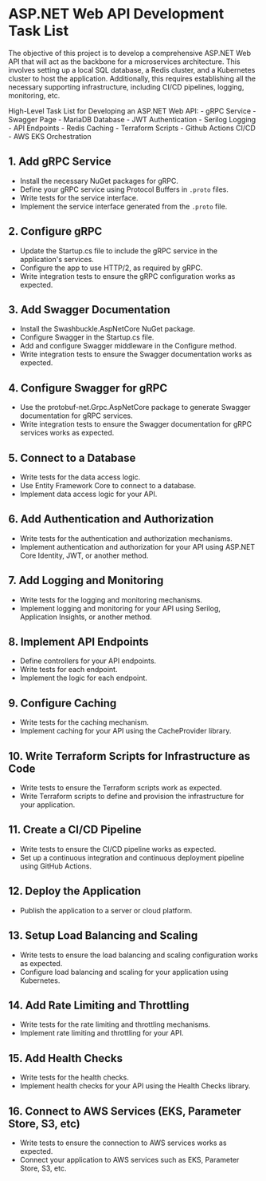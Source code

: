# ASP.NET Web API Development Task List

The objective of this project is to develop a comprehensive ASP.NET Web API that will act as the backbone for a microservices architecture.
This involves setting up a local SQL database, a Redis cluster, and a Kubernetes cluster to host the application.
Additionally, this requires establishing all the necessary supporting infrastructure, including CI/CD pipelines, logging, monitoring, etc.

High-Level Task List for Developing an ASP.NET Web API:
	- gRPC Service
	- Swagger Page
	- MariaDB Database
	- JWT Authentication
	- Serilog Logging
	- API Endpoints
	- Redis Caching
	- Terraform Scripts
	- Github Actions CI/CD
	- AWS EKS Orchestration

## 1. Add gRPC Service
- Install the necessary NuGet packages for gRPC.
- Define your gRPC service using Protocol Buffers in `.proto` files.
- Write tests for the service interface.
- Implement the service interface generated from the `.proto` file.

## 2. Configure gRPC
- Update the Startup.cs file to include the gRPC service in the application's services.
- Configure the app to use HTTP/2, as required by gRPC.
- Write integration tests to ensure the gRPC configuration works as expected.

## 3. Add Swagger Documentation
- Install the Swashbuckle.AspNetCore NuGet package.
- Configure Swagger in the Startup.cs file.
- Add and configure Swagger middleware in the Configure method.
- Write integration tests to ensure the Swagger documentation works as expected.

## 4. Configure Swagger for gRPC
- Use the protobuf-net.Grpc.AspNetCore package to generate Swagger documentation for gRPC services.
- Write integration tests to ensure the Swagger documentation for gRPC services works as expected.

## 5. Connect to a Database
- Write tests for the data access logic.
- Use Entity Framework Core to connect to a database.
- Implement data access logic for your API.

## 6. Add Authentication and Authorization
- Write tests for the authentication and authorization mechanisms.
- Implement authentication and authorization for your API using ASP.NET Core Identity, JWT, or another method.

## 7. Add Logging and Monitoring
- Write tests for the logging and monitoring mechanisms.
- Implement logging and monitoring for your API using Serilog, Application Insights, or another method.

## 8. Implement API Endpoints
- Define controllers for your API endpoints.
- Write tests for each endpoint.
- Implement the logic for each endpoint.

## 9. Configure Caching
- Write tests for the caching mechanism.
- Implement caching for your API using the CacheProvider library.

## 10. Write Terraform Scripts for Infrastructure as Code
- Write tests to ensure the Terraform scripts work as expected.
- Write Terraform scripts to define and provision the infrastructure for your application.

## 11. Create a CI/CD Pipeline
- Write tests to ensure the CI/CD pipeline works as expected.
- Set up a continuous integration and continuous deployment pipeline using GitHub Actions.

## 12. Deploy the Application
- Publish the application to a server or cloud platform.

## 13. Setup Load Balancing and Scaling
- Write tests to ensure the load balancing and scaling configuration works as expected.
- Configure load balancing and scaling for your application using Kubernetes.

## 14. Add Rate Limiting and Throttling
- Write tests for the rate limiting and throttling mechanisms.
- Implement rate limiting and throttling for your API.

## 15. Add Health Checks
- Write tests for the health checks.
- Implement health checks for your API using the Health Checks library.

## 16. Connect to AWS Services (EKS, Parameter Store, S3, etc)
- Write tests to ensure the connection to AWS services works as expected.
- Connect your application to AWS services such as EKS, Parameter Store, S3, etc.
